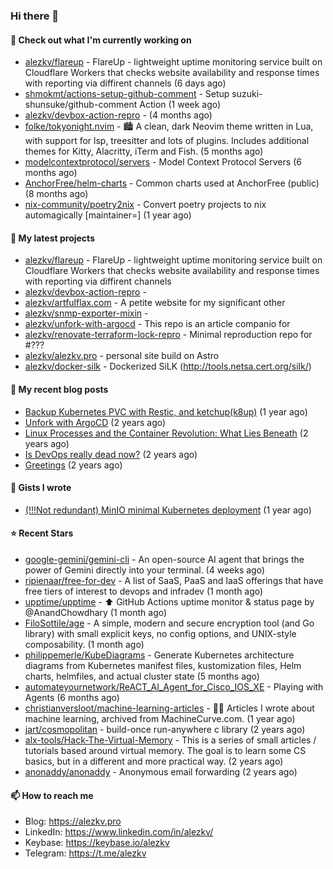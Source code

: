 ### Hi there 👋

#### 👷 Check out what I'm currently working on

- [alezkv/flareup](https://github.com/alezkv/flareup) - FlareUp - lightweight uptime monitoring service built on Cloudflare Workers that checks website availability and response times with reporting via diffirent channels (6 days ago)
- [shmokmt/actions-setup-github-comment](https://github.com/shmokmt/actions-setup-github-comment) - Setup suzuki-shunsuke/github-comment Action (1 week ago)
- [alezkv/devbox-action-repro](https://github.com/alezkv/devbox-action-repro) -  (4 months ago)
- [folke/tokyonight.nvim](https://github.com/folke/tokyonight.nvim) - 🏙  A clean, dark Neovim theme written in Lua, with support for lsp, treesitter and lots of plugins. Includes additional themes for Kitty, Alacritty, iTerm and Fish. (5 months ago)
- [modelcontextprotocol/servers](https://github.com/modelcontextprotocol/servers) - Model Context Protocol Servers (6 months ago)
- [AnchorFree/helm-charts](https://github.com/AnchorFree/helm-charts) - Common charts used at AnchorFree (public) (8 months ago)
- [nix-community/poetry2nix](https://github.com/nix-community/poetry2nix) - Convert poetry projects to nix automagically [maintainer=]  (1 year ago)

#### 🌱 My latest projects

- [alezkv/flareup](https://github.com/alezkv/flareup) - FlareUp - lightweight uptime monitoring service built on Cloudflare Workers that checks website availability and response times with reporting via diffirent channels
- [alezkv/devbox-action-repro](https://github.com/alezkv/devbox-action-repro) - 
- [alezkv/artfulflax.com](https://github.com/alezkv/artfulflax.com) - A petite website for my significant other
- [alezkv/snmp-exporter-mixin](https://github.com/alezkv/snmp-exporter-mixin) - 
- [alezkv/unfork-with-argocd](https://github.com/alezkv/unfork-with-argocd) - This repo is an article companio for
- [alezkv/renovate-terraform-lock-repro](https://github.com/alezkv/renovate-terraform-lock-repro) - Minimal reproduction repo for #???
- [alezkv/alezkv.pro](https://github.com/alezkv/alezkv.pro) - personal site build on Astro
- [alezkv/docker-silk](https://github.com/alezkv/docker-silk) - Dockerized SiLK (http://tools.netsa.cert.org/silk/)

#### 📜 My recent blog posts

- [Backup Kubernetes PVC with Restic, and ketchup(k8up)](https://alezkv.pro/blog/k8up/) (1 year ago)
- [Unfork with ArgoCD](https://alezkv.pro/blog/unfork-with-argocd/) (2 years ago)
- [Linux Processes and the Container Revolution: What Lies Beneath](https://alezkv.pro/blog/container-is-a-process/) (2 years ago)
- [Is DevOps really dead now?](https://alezkv.pro/blog/is-devops-dead/) (2 years ago)
- [Greetings](https://alezkv.pro/blog/greetings/) (2 years ago)

#### 📓 Gists I wrote

- [(!!!Not redundant) MinIO minimal Kubernetes deployment](https://gist.github.com/ac2280dcae300f24495ebb54d44d6d98) (1 year ago)

#### ⭐ Recent Stars

- [google-gemini/gemini-cli](https://github.com/google-gemini/gemini-cli) - An open-source AI agent that brings the power of Gemini directly into your terminal. (4 weeks ago)
- [ripienaar/free-for-dev](https://github.com/ripienaar/free-for-dev) - A list of SaaS, PaaS and IaaS offerings that have free tiers of interest to devops and infradev (1 month ago)
- [upptime/upptime](https://github.com/upptime/upptime) - ⬆️ GitHub Actions uptime monitor &amp; status page by @AnandChowdhary (1 month ago)
- [FiloSottile/age](https://github.com/FiloSottile/age) - A simple, modern and secure encryption tool (and Go library) with small explicit keys, no config options, and UNIX-style composability. (1 month ago)
- [philippemerle/KubeDiagrams](https://github.com/philippemerle/KubeDiagrams) - Generate Kubernetes architecture diagrams from Kubernetes manifest files, kustomization files, Helm charts, helmfiles, and actual cluster state (5 months ago)
- [automateyournetwork/ReACT_AI_Agent_for_Cisco_IOS_XE](https://github.com/automateyournetwork/ReACT_AI_Agent_for_Cisco_IOS_XE) - Playing with Agents (6 months ago)
- [christianversloot/machine-learning-articles](https://github.com/christianversloot/machine-learning-articles) - 🧠💬 Articles I wrote about machine learning, archived from MachineCurve.com. (1 year ago)
- [jart/cosmopolitan](https://github.com/jart/cosmopolitan) - build-once run-anywhere c library (2 years ago)
- [alx-tools/Hack-The-Virtual-Memory](https://github.com/alx-tools/Hack-The-Virtual-Memory) - This is a series of small articles / tutorials based around virtual memory. The goal is to learn some CS basics, but in a different and more practical way. (2 years ago)
- [anonaddy/anonaddy](https://github.com/anonaddy/anonaddy) - Anonymous email forwarding (2 years ago)

#### 📫 How to reach me

- Blog: https://alezkv.pro
- LinkedIn: https://www.linkedin.com/in/alezkv/
- Keybase: https://keybase.io/alezkv
- Telegram: https://t.me/alezkv
